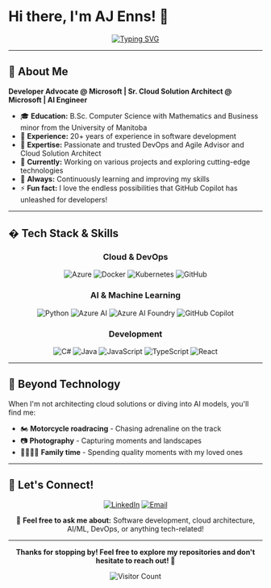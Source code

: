 # Hi there, I'm AJ Enns! 👋

<div align="center">
  
[![Typing SVG](https://readme-typing-svg.herokuapp.com?font=Fira+Code&pause=1000&color=2F81F7&center=true&vCenter=true&width=435&lines=Developer+Advocate+%40+Microsoft;Sr.+Cloud+Solution+Architect;AI+Engineer;20%2B+Years+Experience)](https://git.io/typing-svg)

</div>

---

## 🚀 About Me

**Developer Advocate @ Microsoft | Sr. Cloud Solution Architect @ Microsoft | AI Engineer**

- 🎓 **Education:** B.Sc. Computer Science with Mathematics and Business minor from the University of Manitoba
- 🧠 **Experience:** 20+ years of experience in software development
- 🔐 **Expertise:** Passionate and trusted DevOps and Agile Advisor and Cloud Solution Architect
- 🔭 **Currently:** Working on various projects and exploring cutting-edge technologies
- 🌱 **Always:** Continuously learning and improving my skills
- ⚡ **Fun fact:** I love the endless possibilities that GitHub Copilot has unleashed for developers!

---

## �️ Tech Stack & Skills

<div align="center">

### Cloud & DevOps
![Azure](https://img.shields.io/badge/Azure-0078D4?style=for-the-badge&logo=microsoft-azure&logoColor=white)
![Docker](https://img.shields.io/badge/Docker-2496ED?style=for-the-badge&logo=docker&logoColor=white)
![Kubernetes](https://img.shields.io/badge/Kubernetes-326CE5?style=for-the-badge&logo=kubernetes&logoColor=white)
![GitHub](https://img.shields.io/badge/GitHub-181717?style=for-the-badge&logo=github&logoColor=white)

### AI & Machine Learning
![Python](https://img.shields.io/badge/Python-3776AB?style=for-the-badge&logo=python&logoColor=white)
![Azure AI](https://img.shields.io/badge/Azure%20AI-0078D4?style=for-the-badge&logo=microsoft-azure&logoColor=white)
![Azure AI Foundry](https://img.shields.io/badge/Azure%20AI%20Foundry-0078D4?style=for-the-badge&logo=microsoft-azure&logoColor=white)
![GitHub Copilot](https://img.shields.io/badge/GitHub%20Copilot-000000?style=for-the-badge&logo=github&logoColor=white)


### Development
![C#](https://img.shields.io/badge/C%23-239120?style=for-the-badge&logo=c-sharp&logoColor=white)
![Java](https://img.shields.io/badge/Java-ED8B00?style=for-the-badge&logo=openjdk&logoColor=white)
![JavaScript](https://img.shields.io/badge/JavaScript-F7DF1E?style=for-the-badge&logo=javascript&logoColor=black)
![TypeScript](https://img.shields.io/badge/TypeScript-007ACC?style=for-the-badge&logo=typescript&logoColor=white)
![React](https://img.shields.io/badge/React-20232A?style=for-the-badge&logo=react&logoColor=61DAFB)

</div>

---

## 🌴 Beyond Technology

When I'm not architecting cloud solutions or diving into AI models, you'll find me:

- 🏍️ **Motorcycle roadracing** - Chasing adrenaline on the track
- 📷 **Photography** - Capturing moments and landscapes
- 👨‍👩‍👧‍👦 **Family time** - Spending quality moments with my loved ones

---

## 🤝 Let's Connect!

<div align="center">

[![LinkedIn](https://img.shields.io/badge/LinkedIn-0077B5?style=for-the-badge&logo=linkedin&logoColor=white)](https://linkedin.com/in/ajenns)
[![Email](https://img.shields.io/badge/Email-D14836?style=for-the-badge&logo=gmail&logoColor=white)](mailto:aj.enns@gmail.com)

💬 **Feel free to ask me about:** Software development, cloud architecture, AI/ML, DevOps, or anything tech-related!

</div>

---

<div align="center">
  
**Thanks for stopping by! Feel free to explore my repositories and don't hesitate to reach out! 👋**

![Visitor Count](https://visitor-badge.laobi.icu/badge?page_id=aj-enns.aj-enns)

</div>
